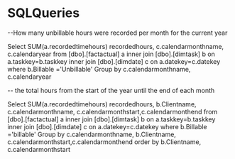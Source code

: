 # SQLQueries

--How many unbillable hours were recorded per month for the current year  

Select SUM(a.recordedtimehours) recordedhours, c.calendarmonthname, c.calendaryear from [dbo].[factactual] a
inner join [dbo].[dimtask] b on a.taskkey=b.taskkey 
inner join [dbo].[dimdate] c on a.datekey=c.datekey
where b.Billable ='Unbillable'
Group by c.calendarmonthname, c.calendaryear



-- the total hours from the start of the year until the end of each month

Select SUM(a.recordedtimehours) recordedhours, b.Clientname, c.calendarmonthname,  c.calendarmonthstart,c.calendarmonthend  from [dbo].[factactual] a
inner join [dbo].[dimtask] b on a.taskkey=b.taskkey 
inner join [dbo].[dimdate] c on a.datekey=c.datekey
where b.Billable ='billable'
Group by c.calendarmonthname, b.Clientname, c.calendarmonthstart,c.calendarmonthend 
order by b.Clientname, c.calendarmonthstart 
